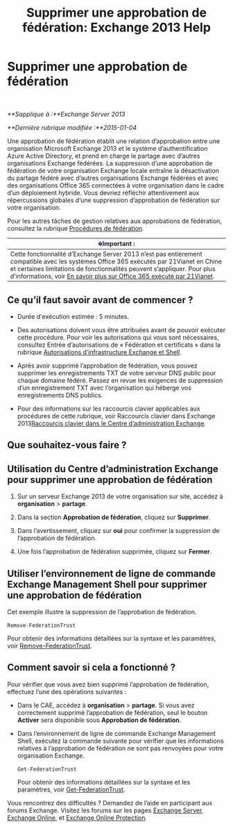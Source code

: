﻿---
title: 'Supprimer une approbation de fédération: Exchange 2013 Help'
TOCTitle: Supprimer une approbation de fédération
ms:assetid: dc4d126d-b567-470d-a5d0-e1402bf8f369
ms:mtpsurl: https://technet.microsoft.com/fr-fr/library/JJ657500(v=EXCHG.150)
ms:contentKeyID: 50479343
ms.date: 05/23/2018
mtps_version: v=EXCHG.150
ms.translationtype: MT
---

# Supprimer une approbation de fédération

 

_**Sapplique à :**Exchange Server 2013_

_**Dernière rubrique modifiée :**2015-01-04_

Une approbation de fédération établit une relation d’approbation entre une organisation Microsoft Exchange 2013 et le système d’authentification Azure Active Directory, et prend en charge le partage avec d’autres organisations Exchange fédérées. La suppression d’une approbation de fédération de votre organisation Exchange locale entraîne la désactivation du partage fédéré avec d’autres organisations Exchange fédérées et avec des organisations Office 365 connectées à votre organisation dans le cadre d’un déploiement hybride. Vous devriez réfléchir attentivement aux répercussions globales d’une suppression d’approbation de fédération sur votre organisation.

Pour les autres tâches de gestion relatives aux approbations de fédération, consultez la rubrique [Procédures de fédération](federation-procedures-exchange-2013-help.md).

<table>
<thead>
<tr class="header">
<th><img src="images/JJ159813.important(EXCHG.150).gif" title="Important" alt="Important" />Important :</th>
</tr>
</thead>
<tbody>
<tr class="odd">
<td>Cette fonctionnalité d’Exchange Server 2013 n’est pas entièrement compatible avec les systèmes Office 365 exécutés par 21Vianet en Chine et certaines limitations de fonctionnalités peuvent s’appliquer. Pour plus d’informations, voir <a href="https://go.microsoft.com/fwlink/?linkid=313640">En savoir plus sur Office 365 exécuté par 21Vianet</a>.</td>
</tr>
</tbody>
</table>


## Ce qu’il faut savoir avant de commencer ?

  - Durée d'exécution estimée : 5 minutes.

  - Des autorisations doivent vous être attribuées avant de pouvoir exécuter cette procédure. Pour voir les autorisations qui vous sont nécessaires, consultez Entrée d’autorisations de « Fédération et certificats » dans la rubrique [Autorisations d’infrastructure Exchange et Shell](exchange-and-shell-infrastructure-permissions-exchange-2013-help.md).

  - Après avoir supprimé l’approbation de fédération, vous pouvez supprimer les enregistrements TXT de votre serveur DNS public pour chaque domaine fédéré. Passez en revue les exigences de suppression d’un enregistrement TXT avec l’organisation qui héberge vos enregistrements DNS publics.

  - Pour des informations sur les raccourcis clavier applicables aux procédures de cette rubrique, voir Raccourcis clavier dans Exchange 2013[Raccourcis clavier dans le Centre d’administration Exchange](keyboard-shortcuts-in-the-exchange-admin-center-exchange-online-protection-help.md).

## Que souhaitez-vous faire ?

## Utilisation du Centre d’administration Exchange pour supprimer une approbation de fédération

1.  Sur un serveur Exchange 2013 de votre organisation sur site, accédez à **organisation** \> **partage**.

2.  Dans la section **Approbation de fédération**, cliquez sur **Supprimer**.

3.  Dans l’avertissement, cliquez sur **oui** pour confirmer la suppression de l’approbation de fédération.

4.  Une fois l’approbation de fédération supprimée, cliquez sur **Fermer**.

## Utiliser l’environnement de ligne de commande Exchange Management Shell pour supprimer une approbation de fédération

Cet exemple illustre la suppression de l’approbation de fédération.

    Remove-FederationTrust

Pour obtenir des informations détaillées sur la syntaxe et les paramètres, voir [Remove-FederationTrust](https://technet.microsoft.com/fr-fr/library/dd351153\(v=exchg.150\)).

## Comment savoir si cela a fonctionné ?

Pour vérifier que vous avez bien supprimé l’approbation de fédération, effectuez l’une des opérations suivantes :

  - Dans le CAE, accédez à **organisation** \> **partage**. Si vous avez correctement supprimé l’approbation de fédération, seul le bouton **Activer** sera disponible sous **Approbation de fédération**.

  - Dans l’environnement de ligne de commande Exchange Management Shell, exécutez la commande suivante pour vérifier que les informations relatives à l’approbation de fédération ne sont pas renvoyées pour votre organisation Exchange.
    
        Get-FederationTrust
    
    Pour obtenir des informations détaillées sur la syntaxe et les paramètres, voir [Get-FederationTrust](https://technet.microsoft.com/fr-fr/library/dd351262\(v=exchg.150\)).

Vous rencontrez des difficultés ? Demandez de l’aide en participant aux forums Exchange. Visitez les forums sur les pages [Exchange Server](https://go.microsoft.com/fwlink/p/?linkid=60612), [Exchange Online](https://go.microsoft.com/fwlink/p/?linkid=267542), et [Exchange Online Protection](https://go.microsoft.com/fwlink/p/?linkid=285351).

